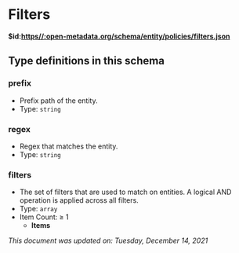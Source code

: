 # Filters

**$id:**[**https//:open-metadata.org/schema/entity/policies/filters.json**](https://open-metadata.org/schema/entity/policies/filters.json)



## Type definitions in this schema
### prefix

- Prefix path of the entity.
- Type: `string`


### regex

- Regex that matches the entity.
- Type: `string`


### filters

- The set of filters that are used to match on entities. A logical AND operation is applied across all filters.
- Type: `array`
- Item Count:  &ge; 1
    - **Items**




_This document was updated on: Tuesday, December 14, 2021_